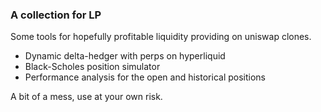 ### A collection for LP

Some tools for hopefully profitable liquidity providing on uniswap clones. 

- Dynamic delta-hedger with perps on hyperliquid
- Black-Scholes position simulator
- Performance analysis for the open and historical positions

A bit of a mess, use at your own risk.
